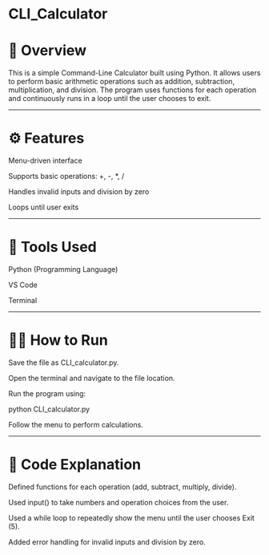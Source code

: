 <h1>CLI_Calculator</h1>

<h1>📘 Overview</h1>

This is a simple Command-Line Calculator built using Python.
It allows users to perform basic arithmetic operations such as addition, subtraction, multiplication, and division.
The program uses functions for each operation and continuously runs in a loop until the user chooses to exit.
<hr>

<h1>⚙️ Features</h1>

Menu-driven interface

Supports basic operations: +, -, *, /

Handles invalid inputs and division by zero

Loops until user exits
<hr>
<h1>🧰 Tools Used</h1>

Python (Programming Language)

VS Code 

Terminal
<hr>
<h1>🧑‍💻 How to Run</h1>

Save the file as CLI_calculator.py.

Open the terminal and navigate to the file location.

Run the program using:

python CLI_calculator.py


Follow the menu to perform calculations.
<hr>
<h1>📄 Code Explanation</h1>

Defined functions for each operation (add, subtract, multiply, divide).

Used input() to take numbers and operation choices from the user.

Used a while loop to repeatedly show the menu until the user chooses Exit (5).

Added error handling for invalid inputs and division by zero.
